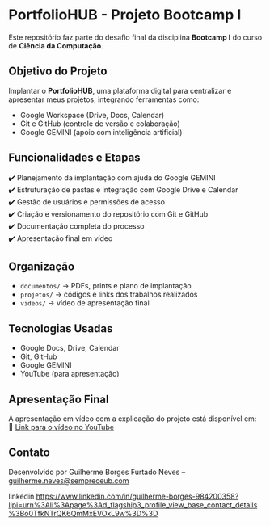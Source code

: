 # PortfolioHUB - Projeto Bootcamp I

Este repositório faz parte do desafio final da disciplina **Bootcamp I** do curso de **Ciência da Computação**.

##  Objetivo do Projeto

Implantar o **PortfolioHUB**, uma plataforma digital para centralizar e apresentar meus projetos, integrando ferramentas como:

- Google Workspace (Drive, Docs, Calendar)
- Git e GitHub (controle de versão e colaboração)
- Google GEMINI (apoio com inteligência artificial)

##  Funcionalidades e Etapas

✔️ Planejamento da implantação com ajuda do Google GEMINI  
✔️ Estruturação de pastas e integração com Google Drive e Calendar  
✔️ Gestão de usuários e permissões de acesso  
✔️ Criação e versionamento do repositório com Git e GitHub  
✔️ Documentação completa do processo  
✔️ Apresentação final em vídeo

##  Organização

- `documentos/` → PDFs, prints e plano de implantação  
- `projetos/` → códigos e links dos trabalhos realizados  
- `videos/` → vídeo de apresentação final

##  Tecnologias Usadas

- Google Docs, Drive, Calendar  
- Git, GitHub  
- Google GEMINI  
- YouTube (para apresentação)

##  Apresentação Final

A apresentação em vídeo com a explicação do projeto está disponível em:  
🔗 [Link para o vídeo no YouTube](https://youtu.be/x3QuB2iEsCc)

##  Contato

Desenvolvido por Guilherme Borges Furtado Neves – guilherme.neves@sempreceub.com

linkedin https://www.linkedin.com/in/guilherme-borges-984200358?lipi=urn%3Ali%3Apage%3Ad_flagship3_profile_view_base_contact_details%3Bo0TfkNTrQK6QmMxEVOxL9w%3D%3D

